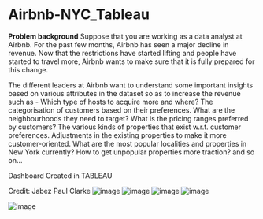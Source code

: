 # Airbnb-NYC_Tableau
**Problem background** Suppose that you are working as a data analyst at Airbnb. For the past few months, Airbnb has seen a major decline in revenue. Now that the restrictions have started lifting and people have started to travel more, Airbnb wants to make sure that it is fully prepared for this change. 

The different leaders at Airbnb want to understand some important insights based on various attributes in the dataset so as to increase the revenue such as -  Which type of hosts to acquire more and where? The categorisation of customers based on their preferences. What are the neighbourhoods they need to target? What is the pricing ranges preferred by customers? The various kinds of properties that exist w.r.t. customer preferences. Adjustments in the existing properties to make it more customer-oriented. What are the most popular localities and properties in New York currently? How to get unpopular properties more traction? and so on...


Dashboard Created in TABLEAU


Credit: Jabez Paul Clarke
![image](https://user-images.githubusercontent.com/90130378/161399352-997a0631-4967-4ff7-8cc5-c4f904bd00dc.png)
![image](https://user-images.githubusercontent.com/90130378/161399384-0925ed10-abd0-427b-b004-1509459c2a46.png)
![image](https://user-images.githubusercontent.com/90130378/161399436-df8b0931-ae5e-48dc-9436-f9a82560dcfc.png)
![image](https://user-images.githubusercontent.com/90130378/161399467-b64bd9dd-fc73-46f4-9a43-10a26db7a40b.png)

![image](https://user-images.githubusercontent.com/90130378/161399005-1beb17d4-be77-4d04-abe4-58208acb06bb.png)
